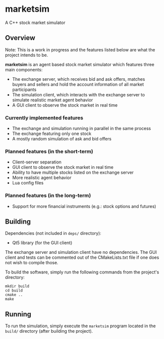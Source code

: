 # marketsim

A C++ stock market simulator

## Overview
Note: This is a work in progress and the features listed below are what the project intends to be.

**marketsim** is an agent based stock market simulator which features three main components: 
* The exchange server, which receives bid and ask offers, matches buyers and sellers and hold the account information of all market participants
* The simulation client, which interacts with the exchange server to simulate realistic market agent behavior
* A GUI client to observe the stock market in real time

### Currently implemented features
* The exchange and simulation running in parallel in the same process
* The exchange featuring only one stock
* A mostly random simulation of ask and bid offers

### Planned features (in the short-term)
* Client-server separation
* GUI client to observe the stock market in real time
* Ability to have multiple stocks listed on the exchange server
* More realistic agent behavior
* Lua config files

### Planned features (in the long-term)
* Support for more financial instruments (e.g.: stock options and futures)

## Building
Dependencies (not included in `deps/` directory):
* Qt5 library (for the GUI client)

The exchange server and simulation client have no dependencies. The GUI client and tests can be commented out of the CMakeLists.txt file if one does not wish to compile those.

To build the software, simply run the following commands from the project's directory:
```
mkdir build
cd build
cmake ..
make
```

## Running
To run the simulation, simply execute the `marketsim` program located in the `build/` directory (after building the project).
